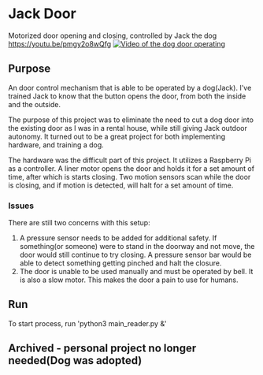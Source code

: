 # Jack Door
Motorized door opening and closing, controlled by Jack the dog
https://youtu.be/pmgy2o8wQfg
[![Video of the dog door operating](https://img.youtube.com/vi/pmgy2o8wQfg/0.jpg)](https://www.youtube.com/watch?v=pmgy2o8wQfg)


## Purpose
An door control mechanism that is able to be operated by a dog(Jack). I've trained Jack to know that the button opens the door, from both the inside and the outside.

The purpose of this project was to eliminate the need to cut a dog door into the existing door as I was in a rental house, while still giving Jack outdoor autonomy. It turned out to be a great project for both implementing hardware, and training a dog.

The hardware was the difficult part of this project. It utilizes a Raspberry Pi as a controller. A liner motor opens the door and holds it for a set amount of time, after which is starts closing. Two motion sensors scan while the door is closing, and if motion is detected, will halt for a set amount of time. 

### Issues
There are still two concerns with this setup:
1. A pressure sensor needs to be added for additional safety. If something(or someone) were to stand in the doorway and not move, the door would still continue to try closing. A pressure sensor bar would be able to detect something getting pinched and halt the closure.
2. The door is unable to be used manually and must be operated by bell. It is also a slow motor. This makes the door a pain to use for humans.

## Run
To start process, run 'python3 main_reader.py &'

## Archived - personal project no longer needed(Dog was adopted)
